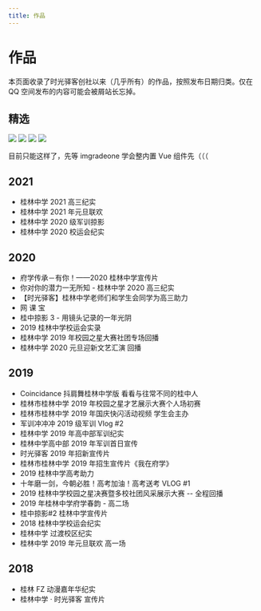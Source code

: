 ```yaml
---
title: 作品
---
```


# 作品

本页面收录了时光驿客创社以来（几乎所有）的作品，按照发布日期归类。仅在 QQ 空间发布的内容可能会被屑站长忘掉。

## 精选

![](/featured/coincidance.png)
![](/featured/gaosan2021.png)
![](/featured/gaosan2020.png)
![](/featured/2020xyh.png)

目前只能这样了，先等 imgradeone 学会整内置 Vue 组件先（（（

## 2021
- 桂林中学 2021 高三纪实
- 桂林中学 2021 年元旦联欢
- 桂林中学 2020 级军训掠影
- 桂林中学 2020 校运会纪实

## 2020
- 府学传承－有你！——2020 桂林中学宣传片
- 你对你的潜力一无所知 - 桂林中学 2020 高三纪实
- 【时光驿客】桂林中学老师们和学生会同学为高三助力
- 网 课 宝
- 桂中掠影 3 - 用镜头记录的一年光阴
- 2019 桂林中学校运会实录
- 桂林中学 2019 年校园之星大赛社团专场回播
- 桂林中学 2020 元旦迎新文艺汇演 回播

## 2019
- Coincidance 抖肩舞桂林中学版 看看与往常不同的桂中人
- 桂林市桂林中学 2019 年校园之星才艺展示大赛个人场初赛
- 桂林市桂林中学 2019 年国庆快闪活动视频 学生会主办
- 军训冲冲冲 2019 级军训 Vlog #2
- 桂林中学 2019 年高中部军训纪实
- 桂林中学高中部 2019 年军训首日宣传
- 时光驿客 2019 年招新宣传片
- 桂林市桂林中学 2019 年招生宣传片《我在府学》
- 2019 桂林中学高考助力
- 十年磨一剑，今朝必胜！高考加油！高考送考 VLOG #1
- 2019 桂林中学校园之星决赛暨多校社团风采展示大赛 -- 全程回播
- 2019 年桂林中学府学春韵 - 高二场
- 桂中掠影#2 桂林中学宣传片
- 2018 桂林中学校运会纪实
- 桂林中学 过渡校区纪实
- 桂林中学 2019 年元旦联欢 高一场

## 2018
- 桂林 FZ 动漫嘉年华纪实
- 桂林中学 · 时光驿客 宣传片